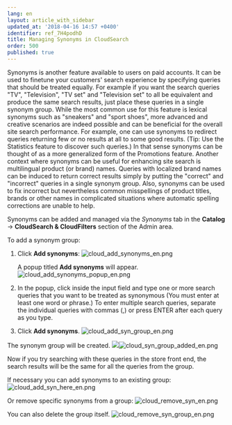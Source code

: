 ```yaml
---
lang: en
layout: article_with_sidebar
updated_at: '2018-04-16 14:57 +0400'
identifier: ref_7H4podhD
title: Managing Synonyms in CloudSearch
order: 500
published: true
---
```

Synonyms is another feature available to users on paid accounts. It can be used to fine­tune your customers' search experience by specifying queries that should be treated equally. For example if you want the search queries "TV", "Television", "TV set" and "Television set" to all be equivalent and produce the same search results, just place these queries in a single synonym group. While the most common use for this feature is lexical synonyms such as "sneakers" and "sport shoes", more advanced and creative scenarios are indeed possible and can be beneficial for the overall site search performance. For example, one can use synonyms to redirect queries returning few or no results at all to some good results. (Tip: Use the Statistics feature to discover such queries.) In that sense synonyms can be thought of as a more generalized form of the Promotions feature. Another context where synonyms can be useful for enhancing site search is multilingual product (or brand) names. Queries with localized brand names can be induced to return correct results simply by putting the "correct" and "incorrect" queries in a single synonym group. Also, synonyms can be used to fix incorrect but nevertheless common misspellings of product titles, brands or other names in complicated situations where automatic spelling corrections are unable to help. 

Synonyms can be added and managed via the _Synonyms_ tab in the **Catalog** -> **CloudSearch & CloudFilters** section of the Admin area. 

To add a synonym group:

1. Click **Add synonyms**:
   ![cloud_add_synonyms_en.png]({{site.baseurl}}/attachments/ref_7H4podhD/cloud_add_synonyms_en.png)
   
   A popup titled **Add synonyms** will appear.
   ![cloud_add_synonyms_popup_en.png]({{site.baseurl}}/attachments/ref_7H4podhD/cloud_add_synonyms_popup_en.png)
   
2. In the popup, click inside the input field and type one or more search queries that you want to be treated as synonymous (You must enter at least one word or phrase.) To enter multiple search queries, separate the individual queries with commas (,) or press ENTER after each query as you type.

3. Click **Add synonyms**.
   ![cloud_add_syn_group_en.png]({{site.baseurl}}/attachments/ref_7H4podhD/cloud_add_syn_group_en.png)

The synonym group will be created. 
   ![]({{site.baseurl}}/attachments/ref_7H4podhD/cloud_syn_group_added_en.png)![cloud_syn_group_added_en.png]({{site.baseurl}}/attachments/ref_7H4podhD/cloud_syn_group_added_en.png)

Now if you try searching with these queries in the store front end, the search results will be the same for all the queries from the group.

If necessary you can add synonyms to an existing group:
   ![cloud_add_syn_here_en.png]({{site.baseurl}}/attachments/ref_7H4podhD/cloud_add_syn_here_en.png)

Or remove specific synonyms from a group: 
   ![cloud_remove_syn_en.png]({{site.baseurl}}/attachments/ref_7H4podhD/cloud_remove_syn_en.png)

You can also delete the group itself.
   ![cloud_remove_syn_group_en.png]({{site.baseurl}}/attachments/ref_7H4podhD/cloud_remove_syn_group_en.png)


